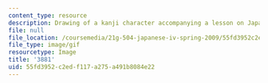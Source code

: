 ```yaml
---
content_type: resource
description: Drawing of a kanji character accompanying a lesson on Japanese.
file: null
file_location: /coursemedia/21g-504-japanese-iv-spring-2009/55fd3952c2edf117a275a491b8084e22_3881.gif
file_type: image/gif
resourcetype: Image
title: '3881'
uid: 55fd3952-c2ed-f117-a275-a491b8084e22
---
```

